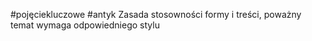 #pojęciekluczowe #antyk 
Zasada stosowności formy i treści, poważny temat wymaga odpowiedniego stylu
